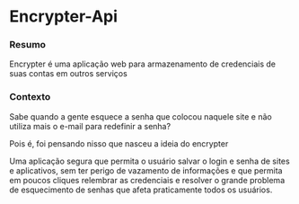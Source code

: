 # Encrypter-Api

### Resumo

Encrypter é uma aplicação web para armazenamento de credenciais de suas contas em outros serviços

### Contexto

Sabe quando a gente esquece a senha que colocou naquele site e não utiliza mais o e-mail para redefinir a senha?

Pois é, foi pensando nisso que nasceu a ideia do encrypter

Uma aplicação segura que permita o usuário salvar o login e senha de sites e aplicativos, sem ter perigo de vazamento de informações e que permita em poucos cliques relembrar as credenciais e resolver o grande problema de esquecimento de senhas que afeta praticamente todos os usuários.
